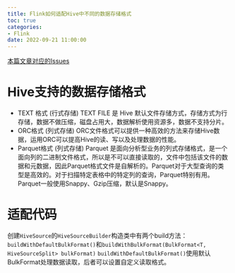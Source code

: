 ```yaml
---
title: Flink如何适配Hive中不同的数据存储格式
toc: true
categories:
- Flink
date: 2022-09-21 11:00:00
---
```

[本篇文章对应的Issues](https://github.com/Code-dm/Re-learning-Java/issues/11)
<!-- more --> 
# Hive支持的数据存储格式
- TEXT 格式 (行式存储)
  TEXT FILE 是 Hive 默认文件存储方式，存储方式为行存储，数据不做压缩，磁盘占用大，数据解析使用资源多，数据不支持分片。
- ORC格式 (列式存储)
  ORC文件格式可以提供一种高效的方法来存储Hive数据，运用ORC可以提高Hive的读、写以及处理数据的性能。
- Parquet格式 (列式存储)
  Parquet 是面向分析型业务的列式存储格式，是一个面向列的二进制文件格式，所以是不可以直接读取的，文件中包括该文件的数据和元数据，因此Parquet格式文件是自解析的。Parquet对于大型查询的类型是高效的。对于扫描特定表格中的特定列的查询，Parquet特别有用。Parquet一般使用Snappy、Gzip压缩，默认是Snappy。
# 适配代码
创建`HiveSource`的`HiveSourceBuilder`构造类中有两个build方法：`buildWithDefaultBulkFormat()`和`buildWithBulkFormat(BulkFormat<T, HiveSourceSplit> bulkFormat)`
`buildWithDefaultBulkFormat()`使用默认BulkFormat处理数据读取，后者可以设置自定义读取格式。


